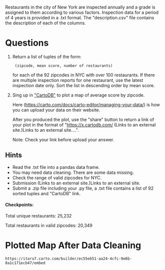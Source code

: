Restaurants in the city of New York are inspected annually and a grade is assigned to them according to various factors. Inspection data for a period of 4 years is provided in a .txt format. The "description.csv" file contains the description of each of the columns.

# Questions
1) Return a list of tuples of the form:

        (zipcode, mean score, number of restaurants)
    for each of the 92 zipcodes in NYC with over 100 restaurants. If there are multiple inspection reports for one restaurant, use the latest inspection date only. Sort the list in descending order by mean score.

2) Sing up in ["CartoDB"](http://cartodb.com/) to plot a map of average score by zipcode.

    Here (https://carto.com/docs/carto-editor/managing-your-data/) is how you can upload your data on their website.

    After you produced the plot, use the "share" button to return a link of your plot in the format of "https://x.cartodb.com/ (Links to an external site.)Links to an external site....".

    Note: Check your link before upload your answer.

## Hints
* Read the .txt file into a pandas data frame.
* You may need data cleaning. There are some data missing.
* Check the range of valid zipcodes for NYC.
* Submission (Links to an external site.)Links to an external site.
* Submit a .zip file including your .py file, a .txt file contains a list of 92 sorted tuples and "CartoDB" link.

#### Checkpoints:

Total unique restaurants: 25,232

Total restaurants in valid zipcodes: 20,349

# Plotted Map After Data Cleaning
    https://itaru7.carto.com/builder/ec55eb51-aa24-4cfc-9e6b-8a1c171ecb47/embed